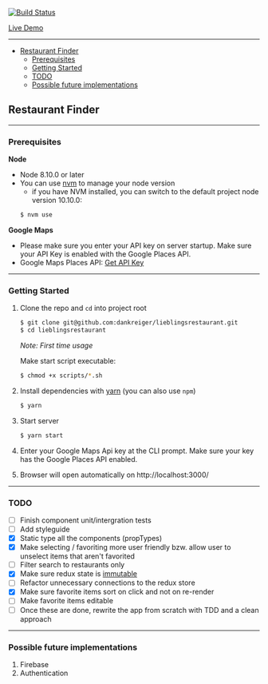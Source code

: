 [![Build Status](https://travis-ci.org/dankreiger/lieblingsrestaurant.svg?branch=master)](https://travis-ci.org/dankreiger/lieblingsrestaurant)

[Live Demo](https://lieblingsrestaurant.surge.sh/)

***

- [Restaurant Finder](#restaurant-finder)
    - [Prerequisites](#prerequisites)
    - [Getting Started](#getting-started)
    - [TODO](#todo)
    - [Possible future implementations](#possible-future-implementations)

## Restaurant Finder

---

### Prerequisites

**Node**

- Node 8.10.0 or later
- You can use [nvm](https://github.com/creationix/nvm#installation) to manage your node version
  - if you have NVM installed, you can switch to the default project node version 10.10.0:
  ```sh
  $ nvm use
  ```

**Google Maps**

- Please make sure you enter your API key on server startup. Make sure your API Key is enabled with the Google Places API.
- Google Maps Places API: [Get API Key](https://developers.google.com/places/web-service/get-api-key)

---

### Getting Started

1. Clone the repo and `cd` into project root

   ```sh
   $ git clone git@github.com:dankreiger/lieblingsrestaurant.git
   $ cd lieblingsrestaurant
   ```

   _Note: First time usage_

   Make start script executable:

   ```sh
   $ chmod +x scripts/*.sh
   ```

2. Install dependencies with [yarn](https://yarnpkg.com/en/)  (you can also use `npm`)

   ```sh
   $ yarn
   ```


3. Start server

    ```sh
    $ yarn start
    ```


4. Enter your Google Maps Api key at the CLI prompt. Make sure your key has the Google Places API enabled.
5. Browser will open automatically on http://localhost:3000/

***

### TODO

- [ ] Finish component unit/intergration tests
- [ ] Add styleguide
- [x] Static type all the components (propTypes)
- [x] Make selecting / favoriting more user friendly bzw. allow user to unselect items that aren't favorited
- [ ] Filter search to restaurants only
- [x] Make sure redux state is [immutable](https://redux.js.org/recipes/structuringreducers/immutableupdatepatterns)
- [ ] Refactor unnecessary connections to the redux store
- [x] Make sure favorite items sort on click and not on re-render
- [ ] Make favorite items editable
- [ ] Once these are done, rewrite the app from scratch with TDD and a clean approach

***

### Possible future implementations

1. Firebase
2. Authentication
